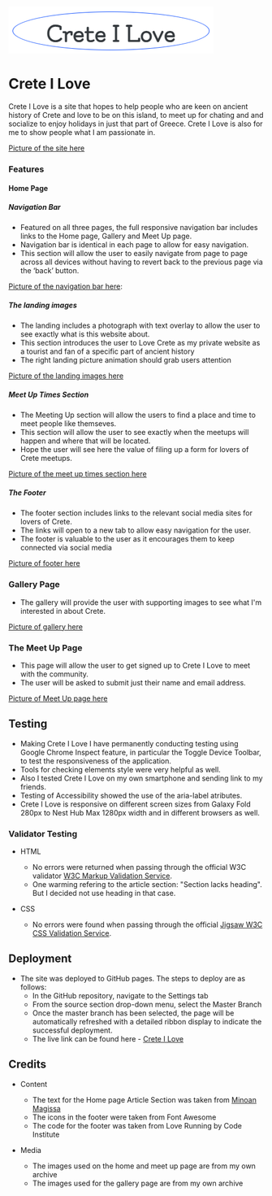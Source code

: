 ![Crete I Love logo](https://github.com/ireneuszcierpisz/Crete-I-love/blob/main/media/logo.png)

# Crete I Love

Crete I Love is a site that hopes to help people who are keen on ancient history of Crete and love to be on this island, to meet up for chating and and socialize to enjoy holidays in just that part of Greece. Crete I Love is also for me to show people what I am passionate in.

[Picture of the site here](https://github.com/ireneuszcierpisz/Crete-I-love/blob/main/media/home-ipad.png)

### Features

#### Home Page

##### Navigation Bar

- Featured on all three pages, the full responsive navigation bar includes links to the Home page, Gallery and Meet Up page.
- Navigation bar is identical in each page to allow for easy navigation.
- This section will allow the user to easily navigate from page to page across all devices without having to revert back to the previous page via the ‘back’ button.

[Picture of the navigation bar here](https://github.com/ireneuszcierpisz/Crete-I-love/blob/main/media/navigation-bar.png):

##### The landing images

- The landing includes a photograph with text overlay to allow the user to see exactly what is this website about.
- This section introduces the user to Love Crete as my private website as a tourist and fan of a specific part of ancient history
- The right landing picture animation should grab users attention

[Picture of the landing images here](https://github.com/ireneuszcierpisz/Crete-I-love/blob/main/media/landing-images.png)

##### Meet Up Times Section

- The Meeting Up section will allow the users to find a place and time to meet people like themseves.
- This section will allow the user to see exactly when the meetups will happen and where that will be located.
- Hope the user will see here the value of filing up a form for lovers of Crete meetups.

[Picture of the meet up times section here](https://github.com/ireneuszcierpisz/Crete-I-love/blob/main/media/meetup-times.png)

##### The Footer

- The footer section includes links to the relevant social media sites for lovers of Crete.
- The links will open to a new tab to allow easy navigation for the user.
- The footer is valuable to the user as it encourages them to keep connected via social media

[Picture of footer here](https://github.com/ireneuszcierpisz/Crete-I-love/blob/main/media/footer.png)

### Gallery Page

- The gallery will provide the user with supporting images to see what I'm interested in about Crete.

[Picture of gallery here](https://github.com/ireneuszcierpisz/Crete-I-love/blob/main/media/gallery-tablet.png)

### The Meet Up Page

- This page will allow the user to get signed up to Crete I Love to meet with the community.
- The user will be asked to submit just their name and email address.

[Picture of Meet Up page here](https://github.com/ireneuszcierpisz/Crete-I-love/blob/main/media/meetup-tablet.png)

## Testing

- Making Crete I Love I have permanently conducting testing using Google Chrome Inspect feature, in particular the Toggle Device Toolbar, to test the responsiveness of the application.
- Tools for checking elements style were very helpful as well.
- Also I tested Crete I Love on my own smartphone and sending link to my friends.
- Testing of Accessibility showed the use of the aria-label atributes.
- Crete I Love is responsive on different screen sizes from Galaxy Fold 280px to Nest Hub Max 1280px width and in different browsers as well.

### Validator Testing

- HTML

  - No errors were returned when passing through the official W3C validator [W3C Markup Validation Service](https://validator.w3.org/nu/?doc=https%3A%2F%2F8000-ireneuszcierpisz-crete-i-fuec8quyd6.us2.codeanyapp.com%2F).
  - One warming refering to the article section: "Section lacks heading". But I decided not use heading in that case.

- CSS

  - No errors were found when passing through the official [Jigsaw W3C CSS Validation Service](https://jigsaw.w3.org/css-validator/validator?uri=https%3A%2F%2F8000-ireneuszcierpisz-crete-i-fuec8quyd6.us2.codeanyapp.com%2F&profile=css3svg&usermedium=all&warning=1&vextwarning=&lang=en).

## Deployment

- The site was deployed to GitHub pages. The steps to deploy are as follows:
  - In the GitHub repository, navigate to the Settings tab
  - From the source section drop-down menu, select the Master Branch
  - Once the master branch has been selected, the page will be automatically refreshed with a detailed ribbon display to indicate the successful deployment.
  - The live link can be found here - [Crete I Love]("")

## Credits

- Content

  - The text for the Home page Article Section was taken from [Minoan Magissa](https://minoanmagissa.com/2022/08/01/the-minoans-the-ancestors-of-modern-cretans/)
  - The icons in the footer were taken from Font Awesome
  - The code for the footer was taken from Love Running by Code Institute

- Media
  - The images used on the home and meet up page are from my own archive
  - The images used for the gallery page are from my own archive
